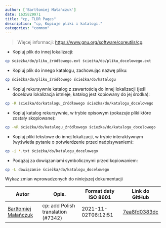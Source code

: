 ```yaml
---
author: ['Bartłomiej Małańczuk']
date: 1635829971
title: "cp, TLDR Pages"
description: "cp, Kopiuje pliki i katalogi."
categories: "common"
---
```

> Więcej informacji: <https://www.gnu.org/software/coreutils/cp>.

- Kopiuj plik do innej lokalizacji:

```bash
cp ścieżka/do/pliku_źródłowego.ext ścieżka/do/pliku_docelowego.ext
```

- Kopiuj plik do innego katalogu, zachowując nazwę pliku:

```bash
cp ścieżka/do/pliku_źródłowego ścieżka/do/katalogu
```

- Kopiuj rekursywnie katalog z zawartością do innej lokalizacji (jeśli docelowa lokalizacja istnieje, katalog jest kopiowany do jej środka):

```bash
cp -R ścieżka/do/katalogu_źródłowego ścieżka/do/katalogu_docelowego
```

- Kopiuj katalog rekursywnie, w trybie opisowym (pokazuje pliki które zostały skopiowane):

```bash
cp -vR ścieżka/do/katalogu_źródłowego ścieżka/do/katalogu_docelowego
```

- Kopiuj pliki tekstowe do innej lokalizacji, w trybie interaktywnym (wyświetla pytanie o potwierdzenie przed nadpisywaniem):

```bash
cp -i *.txt ścieżka/do/katalogu_docelowego
```

- Podążaj za dowiązaniami symbolicznymi przed kopiowaniem:

```bash
cp -L dowiązanie ścieżka/do/katalogu_docelowego
```
Wykaz zmian wprowadzonych do niniejszej dokumentacji


Autor | Opis. | Format daty ISO 8601 | Link do GitHub
------|-----|-----|-----
[Bartłomiej Małańczuk](mailto:bart.malanczuk@gmail.com) | cp: add Polish translation (#7342) | 2021-11-02T06:12:51 | [7ea8fd0383dc](https://github.com/tldr-pages/tldr/commit/7ea8fd0383dc7872f8134f63d9cf8232aa377379)

